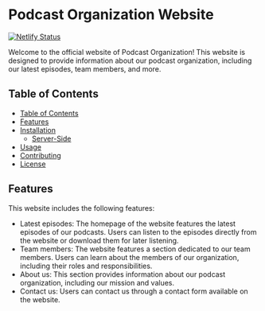 # Podcast Organization Website

[![Netlify Status](https://api.netlify.com/api/v1/badges/2450602c-4395-4e20-b7b7-4f7affd7f9e2/deploy-status)](https://app.netlify.com/sites/toalpodcast/deploys)

Welcome to the official website of Podcast Organization! This website is designed to provide information about our podcast organization, including our latest episodes, team members, and more.

## Table of Contents
  - [Table of Contents](#table-of-contents)
  - [Features](#features)
  - [Installation](#installation)
    - [Server-Side](#server-side)
  - [Usage](#usage)
  - [Contributing](#contributing)
  - [License](#license)

## Features

This website includes the following features:

- Latest episodes: The homepage of the website features the latest episodes of our podcasts. Users can listen to the episodes directly from the website or download them for later listening.
- Team members: The website features a section dedicated to our team members. Users can learn about the members of our organization, including their roles and responsibilities.
- About us: This section provides information about our podcast organization, including our mission and values.
- Contact us: Users can contact us through a contact form available on the website.

<!-- ## Installation

To install this website, follow these steps:

1. Clone this repository: 
2. Install the necessary dependencies: `$ yarn`
3. Start the server: `$ yarn start`
 -->
<!-- ### Server-Side

Source-code of this website's server-side written in Django is [here](https://github.com/reo6/vertical-backend)

## Usage

To use this website, simply visit the URL where the website is hosted. Users can listen to our latest episodes, learn about our team members, and contact us through the website.

## Contributing

We welcome contributions from anyone who is interested in improving our podcast organization website. If you would like to contribute, please follow these steps:

1. Fork the repository
2. Create a new branch: `$ git checkout -b [branch-name]`
3. Make your changes and commit them: `$ git commit -m 'Commit message'`
4. Push to the branch: `$ git push origin [branch-name]`
5. Create a pull request

## License

This project is licensed under the GNU General Public License. See the [LICENSE](LICENSE) file for details.
 -->
